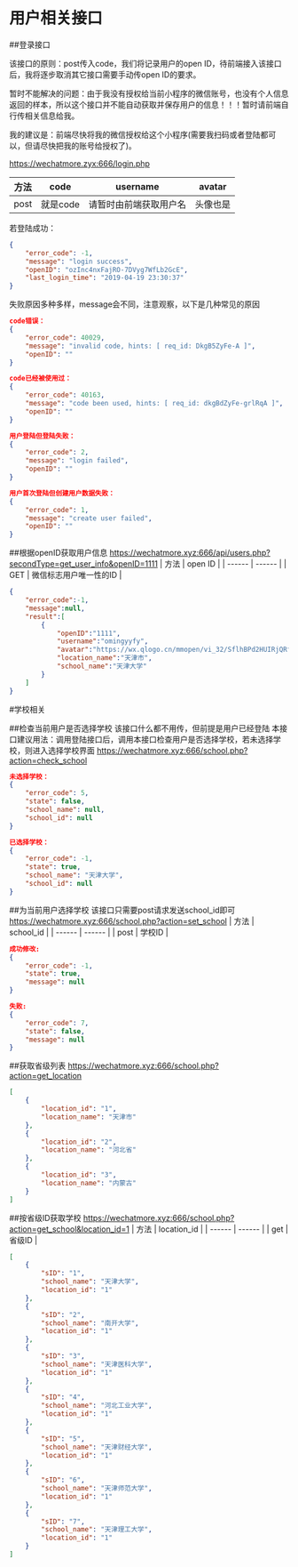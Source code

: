# 用户相关接口

##登录接口

该接口的原则：post传入code，我们将记录用户的open ID，待前端接入该接口后，我将逐步取消其它接口需要手动传open ID的要求。

暂时不能解决的问题：由于我没有授权给当前小程序的微信账号，也没有个人信息返回的样本，所以这个接口并不能自动获取并保存用户的信息！！！暂时请前端自行传相关信息给我。

我的建议是：前端尽快将我的微信授权给这个小程序(需要我扫码或者登陆都可以，但请尽快把我的账号给授权了)。

https://wechatmore.zyx:666/login.php

| 方法 | code | username | avatar |
| ------ | ------ | ------ | ------ |
| post | 就是code | 请暂时由前端获取用户名 | 头像也是 |

若登陆成功：
```json
{
    "error_code": -1,
    "message": "login success",
    "openID": "ozInc4nxFajRO-7DVyg7WfLb2GcE",
    "last_login_time": "2019-04-19 23:30:37"
}
```

失败原因多种多样，message会不同，注意观察，以下是几种常见的原因
```json
code错误：
{
    "error_code": 40029,
    "message": "invalid code, hints: [ req_id: DkgB5ZyFe-A ]",
    "openID": ""
}

code已经被使用过：
{
    "error_code": 40163,
    "message": "code been used, hints: [ req_id: dkgBdZyFe-grlRqA ]",
    "openID": ""
}

用户登陆但登陆失败：
{
    "error_code": 2,
    "message": "login failed",
    "openID": ""
}

用户首次登陆但创建用户数据失败：
{
    "error_code": 1,
    "message": "create user failed",
    "openID": ""
}
```

##根据openID获取用户信息
https://wechatmore.xyz:666/api/users.php?secondType=get_user_info&openID=1111
| 方法 | open ID |
| ------ | ------ |
| GET | 微信标志用户唯一性的ID |
```json
{
    "error_code":-1,
    "message":null,
    "result":[
        {
            "openID":"1111",
            "username":"omingyyfy",
            "avatar":"https://wx.qlogo.cn/mmopen/vi_32/SflhBPd2HUIRjQRfmAsRlJzlF1goPsMC1GYiaLibwWuew9oeAUqsCmg6ff1HXt7VUoicsYndpQvwbzhhzJaRMTFOA/132",
            "location_name":"天津市",
            "school_name":"天津大学"
        }
    ]
}
```

#学校相关

##检查当前用户是否选择学校
该接口什么都不用传，但前提是用户已经登陆
本接口建议用法：调用登陆接口后，调用本接口检查用户是否选择学校，若未选择学校，则进入选择学校界面
https://wechatmore.xyz:666/school.php?action=check_school

```json
未选择学校：
{
    "error_code": 5,
    "state": false,
    "school_name": null,
    "school_id": null
}

已选择学校：
{
    "error_code": -1,
    "state": true,
    "school_name": "天津大学",
    "school_id": null
}
```

##为当前用户选择学校
该接口只需要post请求发送school_id即可
https://wechatmore.xyz:666/school.php?action=set_school
| 方法 | school_id |
| ------ | ------ |
| post | 学校ID |

```json
成功修改:
{
    "error_code": -1,
    "state": true,
    "message": null
}

失败:
{
    "error_code": 7,
    "state": false,
    "message": null
}
```

##获取省级列表
https://wechatmore.xyz:666/school.php?action=get_location

```json
[
    {
        "location_id": "1",
        "location_name": "天津市"
    },
    {
        "location_id": "2",
        "location_name": "河北省"
    },
    {
        "location_id": "3",
        "location_name": "内蒙古"
    }
]
```

##按省级ID获取学校
https://wechatmore.xyz:666/school.php?action=get_school&location_id=1
| 方法 | location_id |
| ------ | ------ |
| get | 省级ID |

```json
[
    {
        "sID": "1",
        "school_name": "天津大学",
        "location_id": "1"
    },
    {
        "sID": "2",
        "school_name": "南开大学",
        "location_id": "1"
    },
    {
        "sID": "3",
        "school_name": "天津医科大学",
        "location_id": "1"
    },
    {
        "sID": "4",
        "school_name": "河北工业大学",
        "location_id": "1"
    },
    {
        "sID": "5",
        "school_name": "天津财经大学",
        "location_id": "1"
    },
    {
        "sID": "6",
        "school_name": "天津师范大学",
        "location_id": "1"
    },
    {
        "sID": "7",
        "school_name": "天津理工大学",
        "location_id": "1"
    }
]
```